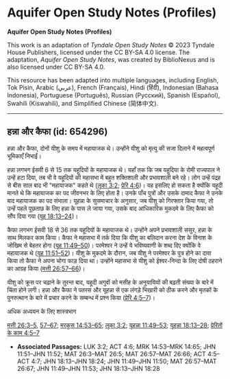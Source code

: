 # Aquifer Open Study Notes (Profiles)

**Aquifer Open Study Notes (Profiles)**

This work is an adaptation of *Tyndale Open Study Notes* © 2023 Tyndale House Publishers, licensed under the CC BY\-SA 4\.0 license. The adaptation, *Aquifer Open Study Notes*, was created by BiblioNexus and is also licensed under CC BY\-SA 4\.0\.

This resource has been adapted into multiple languages, including English, Tok Pisin, Arabic (عربي), French (Français), Hindi (हिंदी), Indonesian (Bahasa Indonesia), Portuguese (Português), Russian (Русский), Spanish (Español), Swahili (Kiswahili), and Simplified Chinese (简体中文).



--------------------------------

## हन्ना और कैफा (id: 654296)

हन्ना और कैफा, दोनों यीशु के समय में महायाजक थे। उन्होंने यीशु को मृत्यु की सजा दिलाने में महत्वपूर्ण भूमिकाएँ निभाईं।

हन्ना लगभग ईसवी 6 से 15 तक यहूदियों के महायाजक थे। यहाँ तक कि जब यहूदिया के रोमी राज्यपाल ने उन्हें हटा दिया, तब भी वे यहूदियों की महासभा में बहुत शक्तिशाली और प्रभावशाली बने रहे। लोग उन्हें पंद्रह से बीस साल बाद भी "महायाजक" कहते थे ([लूका 3:2](https://ref.ly/Luke3:2); [प्रेरि 4:6](https://ref.ly/Acts4:6))। यह इसलिए हो सकता है क्योंकि यहूदी मानते थे कि महायाजक का पद जीवनभर के लिए होता है। उनके पाँच पुत्रों और उसके दामाद कैफा ने उनके बाद महायाजक का पद संभाला। यूहन्ना के सुसमाचार के अनुसार, जब यीशु को गिरफ्तार किया गया, तो उन्हें पहले पूछताछ के लिए हन्ना के पास ले जाया गया, उसके बाद आधिकारिक मुकदमे के लिए कैफा को सौंप दिया गया ([यूह 18:13–24](https://ref.ly/John18:13-John18:24))।

कैफा लगभग ईसवी 18 से 36 तक यहूदियों के महायाजक थे। उन्होंने अपने प्रभावशाली ससुर, हन्ना के साथ मिलकर काम किया। कैफा ने महासभा में तर्क दिया कि यीशु का बलिदान करना देश के विनाश के जोखिम से बेहतर होगा ([यूह 11:49–50](https://ref.ly/John11:49-John11:50))। परमेश्वर ने उन्हें ये भविष्यवाणी के शब्द दिए क्योंकि वे महायाजक थे ([यूह 11:51–52](https://ref.ly/John11:51-John11:52))। यीशु के मुकदमे के दौरान, जब यीशु ने परमेश्वर के पुत्र होने का दावा किया तो कैफा ने अपना चोगा फाड़ दिया था। उन्होंने महासभा से यीशु को ईश्वर\-निन्दा के लिए दोषी ठहराने का आग्रह किया ([मत्ती 26:57–66](https://ref.ly/Matt26:57-Matt26:66))।

यीशु को क्रूस पर चढ़ाने के तुरन्त बाद, यहूदी अगुवों को मसीह के अनुयायियों की बढ़ती संख्या के बारे में चिंता होने लगी। हन्ना और कैफा ने पतरस और यूहन्ना से एक लंगड़े भिखारी को ठीक करने और मृतकों के पुनरुत्थान के बारे में प्रचार करने के सम्बन्ध में प्रश्न किया ([प्रेरि 4:5–7](https://ref.ly/Acts4:5-Acts4:7))। 

अधिक अध्ययन के लिए शास्त्रभाग

[मत्ती 26:3–5](https://ref.ly/Matt26:3-Matt26:5), [57–67](https://ref.ly/Matt26:57-Matt26:67); [मरकुस 14:53–65](https://ref.ly/Mark14:53-Mark14:65); [लूका 3:2](https://ref.ly/Luke3:2); [यूहन्ना 11:49–53](https://ref.ly/John11:49-John11:53); [यूहन्ना 18:13–28](https://ref.ly/John18:13-John18:28); [प्रेरितों के काम 4:5–7](https://ref.ly/Acts4:5-Acts4:7)

* **Associated Passages:** LUK 3:2; ACT 4:6; MRK 14:53–MRK 14:65; JHN 11:51–JHN 11:52; MAT 26:3–MAT 26:5; MAT 26:57–MAT 26:66; ACT 4:5–ACT 4:7; JHN 18:13–JHN 18:24; JHN 11:49–JHN 11:50; MAT 26:57–MAT 26:67; JHN 11:49–JHN 11:53; JHN 18:13–JHN 18:28

